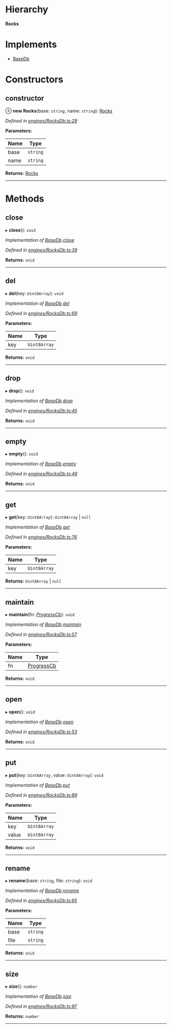 

# Hierarchy

**Rocks**

# Implements

* [BaseDb](../interfaces/_types_.basedb.md)

# Constructors

<a id="constructor"></a>

##  constructor

⊕ **new Rocks**(base: *`string`*, name: *`string`*): [Rocks](_engines_rocksdb_.rocks.md)

*Defined in [engines/RocksDb.ts:29](https://github.com/polkadot-js/common/blob/4ae7e4f/packages/db/src/engines/RocksDb.ts#L29)*

**Parameters:**

| Name | Type |
| ------ | ------ |
| base | `string` |
| name | `string` |

**Returns:** [Rocks](_engines_rocksdb_.rocks.md)

___

# Methods

<a id="close"></a>

##  close

▸ **close**(): `void`

*Implementation of [BaseDb](../interfaces/_types_.basedb.md).[close](../interfaces/_types_.basedb.md#close)*

*Defined in [engines/RocksDb.ts:39](https://github.com/polkadot-js/common/blob/4ae7e4f/packages/db/src/engines/RocksDb.ts#L39)*

**Returns:** `void`

___
<a id="del"></a>

##  del

▸ **del**(key: *`Uint8Array`*): `void`

*Implementation of [BaseDb](../interfaces/_types_.basedb.md).[del](../interfaces/_types_.basedb.md#del)*

*Defined in [engines/RocksDb.ts:69](https://github.com/polkadot-js/common/blob/4ae7e4f/packages/db/src/engines/RocksDb.ts#L69)*

**Parameters:**

| Name | Type |
| ------ | ------ |
| key | `Uint8Array` |

**Returns:** `void`

___
<a id="drop"></a>

##  drop

▸ **drop**(): `void`

*Implementation of [BaseDb](../interfaces/_types_.basedb.md).[drop](../interfaces/_types_.basedb.md#drop)*

*Defined in [engines/RocksDb.ts:45](https://github.com/polkadot-js/common/blob/4ae7e4f/packages/db/src/engines/RocksDb.ts#L45)*

**Returns:** `void`

___
<a id="empty"></a>

##  empty

▸ **empty**(): `void`

*Implementation of [BaseDb](../interfaces/_types_.basedb.md).[empty](../interfaces/_types_.basedb.md#empty)*

*Defined in [engines/RocksDb.ts:49](https://github.com/polkadot-js/common/blob/4ae7e4f/packages/db/src/engines/RocksDb.ts#L49)*

**Returns:** `void`

___
<a id="get"></a>

##  get

▸ **get**(key: *`Uint8Array`*): `Uint8Array` \| `null`

*Implementation of [BaseDb](../interfaces/_types_.basedb.md).[get](../interfaces/_types_.basedb.md#get)*

*Defined in [engines/RocksDb.ts:76](https://github.com/polkadot-js/common/blob/4ae7e4f/packages/db/src/engines/RocksDb.ts#L76)*

**Parameters:**

| Name | Type |
| ------ | ------ |
| key | `Uint8Array` |

**Returns:** `Uint8Array` \| `null`

___
<a id="maintain"></a>

##  maintain

▸ **maintain**(fn: *[ProgressCb](../modules/_types_.md#progresscb)*): `void`

*Implementation of [BaseDb](../interfaces/_types_.basedb.md).[maintain](../interfaces/_types_.basedb.md#maintain)*

*Defined in [engines/RocksDb.ts:57](https://github.com/polkadot-js/common/blob/4ae7e4f/packages/db/src/engines/RocksDb.ts#L57)*

**Parameters:**

| Name | Type |
| ------ | ------ |
| fn | [ProgressCb](../modules/_types_.md#progresscb) |

**Returns:** `void`

___
<a id="open"></a>

##  open

▸ **open**(): `void`

*Implementation of [BaseDb](../interfaces/_types_.basedb.md).[open](../interfaces/_types_.basedb.md#open)*

*Defined in [engines/RocksDb.ts:53](https://github.com/polkadot-js/common/blob/4ae7e4f/packages/db/src/engines/RocksDb.ts#L53)*

**Returns:** `void`

___
<a id="put"></a>

##  put

▸ **put**(key: *`Uint8Array`*, value: *`Uint8Array`*): `void`

*Implementation of [BaseDb](../interfaces/_types_.basedb.md).[put](../interfaces/_types_.basedb.md#put)*

*Defined in [engines/RocksDb.ts:89](https://github.com/polkadot-js/common/blob/4ae7e4f/packages/db/src/engines/RocksDb.ts#L89)*

**Parameters:**

| Name | Type |
| ------ | ------ |
| key | `Uint8Array` |
| value | `Uint8Array` |

**Returns:** `void`

___
<a id="rename"></a>

##  rename

▸ **rename**(base: *`string`*, file: *`string`*): `void`

*Implementation of [BaseDb](../interfaces/_types_.basedb.md).[rename](../interfaces/_types_.basedb.md#rename)*

*Defined in [engines/RocksDb.ts:65](https://github.com/polkadot-js/common/blob/4ae7e4f/packages/db/src/engines/RocksDb.ts#L65)*

**Parameters:**

| Name | Type |
| ------ | ------ |
| base | `string` |
| file | `string` |

**Returns:** `void`

___
<a id="size"></a>

##  size

▸ **size**(): `number`

*Implementation of [BaseDb](../interfaces/_types_.basedb.md).[size](../interfaces/_types_.basedb.md#size)*

*Defined in [engines/RocksDb.ts:97](https://github.com/polkadot-js/common/blob/4ae7e4f/packages/db/src/engines/RocksDb.ts#L97)*

**Returns:** `number`

___

